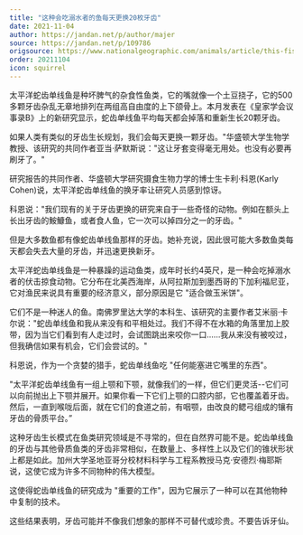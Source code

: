 ```yaml
---
title: "这种会吃溺水者的鱼每天更换20枚牙齿"
date: 2021-11-04
author: https://jandan.net/p/author/majer
source: https://jandan.net/p/109786
origsource: https://www.nationalgeographic.com/animals/article/this-fish-grows-20-new-teeth-per-day-pacific-lingcod
order: 20211104
icon: squirrel
---
```


太平洋蛇齿单线鱼是种坏脾气的杂食性鱼类，它的嘴就像一个土豆挠子，它的500多颗牙齿杂乱无章地排列在两组高自由度的上下颌骨上。本月发表在《皇家学会议事录B》上的新研究显示，蛇齿单线鱼平均每天都会掉落和重新生长20颗牙齿。

如果人类有类似的牙齿生长规划，我们会每天更换一颗牙齿。"华盛顿大学生物学教授、该研究的共同作者亚当·萨默斯说："这让牙套变得毫无用处。也没有必要再刷牙了。"

研究报告的共同作者、华盛顿大学研究摄食生物力学的博士生卡利·科恩(Karly Cohen)说，太平洋蛇齿单线鱼的换牙率让研究人员感到惊讶。

科恩说："我们现有的关于牙齿更换的研究来自于一些奇怪的动物。例如在额头上长出牙齿的鮟鱇鱼，或者食人鱼，它一次可以掉四分之一的牙齿。"

但是大多数鱼都有像蛇齿单线鱼那样的牙齿。她补充说，因此很可能大多数鱼类每天都会失去大量的牙齿，并迅速更换新牙。

太平洋蛇齿单线鱼是一种暴躁的运动鱼类，成年时长约4英尺，是一种会吃掉溺水者的伏击掠食动物。它分布在北美西海岸，从阿拉斯加到墨西哥的下加利福尼亚，它对渔民来说具有重要的经济意义，部分原因是它 "适合做玉米饼"。

它们不是一种迷人的鱼。南佛罗里达大学的本科生、该研究的主要作者艾米丽·卡尔说："蛇齿单线鱼和我从来没有和平相处过。我们不得不在水箱的角落里加上胶带，因为当它们看到有人走过时，会试图跳出来咬你一口......我从来没有被咬过，但我确信如果有机会，它们会尝试的。"

科恩说，作为一个贪婪的猎手，蛇齿单线鱼吃 "任何能塞进它嘴里的东西"。

"太平洋蛇齿单线鱼有一组上颚和下颚，就像我们的一样，但它们更灵活--它们可以向前抛出上下颚并展开。如果你看一下它们上颚的口腔内部，它也覆盖着牙齿。然后，一直到喉咙后面，就在它们的食道之前，有咽颚，由改良的鳃弓组成的镶有牙齿的骨质平台。”

这种牙齿生长模式在鱼类研究领域是不寻常的，但在自然界可能不是。蛇齿单线鱼的牙齿与其他骨质鱼类的牙齿非常相似，在数量上、多样性上以及它们的锥状形状上都是如此。加州大学圣地亚哥分校材料科学与工程系教授马克·安德烈·梅耶斯说，这使它成为许多不同物种的伟大模型。

这使得蛇齿单线鱼的研究成为 "重要的工作"，因为它展示了一种可以在其他物种中复制的技术。

这些结果表明，牙齿可能并不像我们想象的那样不可替代或珍贵。不要告诉牙仙。